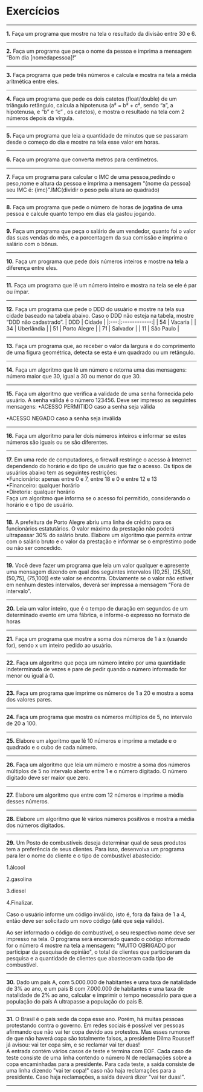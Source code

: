 # Exercícios
***
**1.** Faça um programa que mostre na tela o resultado da divisão entre 30 e 6.
***
**2.** Faça um programa que peça o nome da pessoa e imprima a mensagem “Bom dia [nomedapessoa]!”
***
**3.** Faça programa que pede três números e calcula e mostra na tela a média aritmética entre eles.
***
**4.** Faça um programa que pede os dois catetos (float/double) de um triângulo retângulo, calcula a hipotenusa (a² = b² + c², sendo “a”, a hipotenusa, e “b” e “c” , os catetos), e mostra o resultado na tela com 2 números depois da vírgula.
***
**5.** Faça um programa que leia a quantidade de minutos que se passaram desde o começo do dia e mostre na tela esse valor em horas.
***
**6.** Faça um programa que converta metros para centímetros.
***
**7.** Faça um programa para calcular o IMC de uma pessoa,pedindo o peso,nome e altura da pessoa e imprima a mensagem “{nome da pessoa} seu IMC é: {imc}”.IMC(dividir o peso pela altura ao quadrado)
***
**8.** Faça um programa que pede o número de horas de jogatina de uma pessoa e calcule quanto tempo em dias ela gastou jogando.
***
**9.** Faça um programa que peça o salário de um vendedor, quanto foi o valor das suas vendas do mês, e a porcentagem da sua comissão e imprima o salário com o bônus.
***
**10.** Faça um programa que pede dois números inteiros e mostre na tela a diferença entre eles.
***
**11.** Faça um programa que lê um número inteiro e mostra na tela se ele é par ou ímpar.
***
**12.** Faça um programa que pede o DDD do usuário e mostre na tela sua cidade baseado na tabela abaixo. Caso o DDD não esteja na tabela, mostre “DDD não cadastrado”.
| DDD |    Cidade    |
|:---:|:------------:|
|  54 |    Vacaria   |
|  34 |  Uberlândia  |
|  51 | Porto Alegre |
|  71 |   Salvador   |
|  11 |   São Paulo  |
***
**13.** Faça  um  programa  que,  ao receber  o valor  da largura  e  do  comprimento  de  uma figura geométrica, detecta se esta é um quadrado ou um retângulo.
***
**14.** Faça um algoritmo que lê um número e retorna uma das mensagens: número maior que 30, igual a 30 ou menor do que 30.
***

**15.** Faça  um  algoritmo  que  verifica  a  validade  de  uma  senha  fornecida  pelo  usuário.  A senha válida é o número 123456. Deve ser impresso as seguintes mensagens:
•ACESSO PERMITIDO caso a senha seja válida

•ACESSO NEGADO caso a senha seja inválida

***
**16.** Faça um algoritmo para ler dois números inteiros e informar se estes números são iguais ou se são diferentes.
***
**17.** Em uma rede de computadores, o firewall restringe o acesso à Internet dependendo do horário e do tipo de usuário que faz o acesso. Os tipos de usuários abaixo tem as seguintes restrições:  
•Funcionário: apenas entre 0 e 7, entre 18 e 0 e entre 12 e 13  
•Financeiro: qualquer horário  
•Diretoria: qualquer horário  
Faça um algoritmo que informa se o acesso foi permitido, considerando o horário e o tipo de usuário.
***
**18.** A prefeitura de Porto Alegre abriu uma linha de crédito para os funcionários estatutários. O valor máximo da prestação não poderá ultrapassar 30% do salário bruto. Elabore um algoritmo que permita entrar com o salário bruto e o valor da prestação e informar se o empréstimo pode ou não ser concedido.
***
**19.** Você deve fazer um programa que leia um valor qualquer e apresente uma mensagem dizendo em qual dos seguintes intervalos ([0,25], (25,50], (50,75], (75,100]) este valor se encontra. Obviamente se o valor não estiver em nenhum destes intervalos, deverá ser impressa a mensagem “Fora de intervalo”.
***
**20.** Leia um valor inteiro, que é o tempo de duração em segundos de um determinado evento em uma fábrica, e informe-o expresso no formato de horas
***
**21.** Faça um programa que mostre a soma dos números de 1 à x (usando for), sendo x um inteiro pedido ao usuário.
***

**22.** Faça um algoritmo que peça um número inteiro por uma quantidade indeterminada de vezes e pare de pedir quando o número informado for menor ou igual à 0.
***

**23.** Faça um programa que imprime os números de 1 a 20 e mostra a soma dos valores pares.
***

**24.** Faça um programa que mostra os números múltiplos de 5, no intervalo de 20 a 100.
***

**25.** Elabore um algoritmo que lê 10 números e imprime a metade e o quadrado e o cubo de cada número.
***

**26.** Faça um algoritmo que leia um número e mostre a soma dos números múltiplos de 5 no intervalo aberto entre 1 e o número digitado. O número digitado deve ser maior que zero.
***

**27.** Elabore um algoritmo que entre com 12 números e imprime a média desses números.
***

**28.** Elabore um algoritmo que lê vários números positivos e mostra a média dos números digitados.
***

**29.** Um Posto de combustíveis deseja determinar qual de seus produtos tem a preferência de seus clientes. Para isso, desenvolva um programa para ler o nome do cliente e o tipo de combustível abastecido: 

1.álcool 

2.gasolina  

3.diesel  

4.Finalizar.  

Caso o usuário informe um código inválido, isto é, fora da faixa de 1 a 4, então deve ser solicitado um novo código (até que seja válido).  

Ao ser informado o código do combustível, o seu respectivo nome deve ser impresso na tela.  O programa será encerrado quando o código informado for o número 4 mostre na tela a mensagem: "MUITO OBRIGADO por participar da pesquisa de opinião", o total de clientes que participaram da pesquisa e a quantidade de clientes que abasteceram cada tipo de combustível.
***

**30.** Dado um país A, com 5.000.000 de habitantes e uma taxa de natalidade de 3% ao ano, e um país B com 7.000.000 de habitantes e uma taxa de natalidade de 2% ao ano, calcular e imprimir o tempo necessário para que a população do país A ultrapasse a população do país B.
***


**31.** O Brasil é o país sede da copa esse ano. Porém, há muitas pessoas protestando contra o governo. Em redes sociais é possível ver pessoas afirmando que não vai ter copa devido aos protestos. Mas esses rumores de que não haverá copa são totalmente falsos, a presidente Dilma Rousseff já avisou: vai ter copa sim, e se reclamar vai ter duas!      
A entrada contém vários casos de teste e termina com EOF. Cada caso de teste consiste de uma linha contendo o número N de reclamações sobre a copa encaminhadas para a presidente. Para cada teste, a saída consiste de uma linha dizendo "vai ter copa!" caso não haja reclamações para a presidente. Caso haja reclamações, a saída deverá dizer "vai ter duas!".

***


